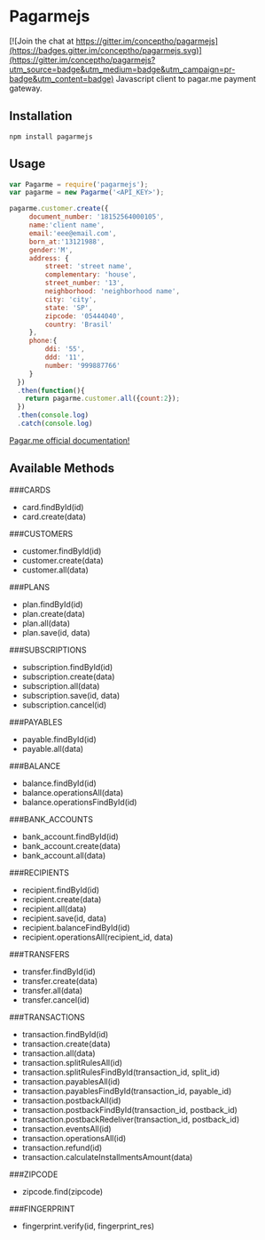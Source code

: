 # Pagarmejs

[![Join the chat at https://gitter.im/conceptho/pagarmejs](https://badges.gitter.im/conceptho/pagarmejs.svg)](https://gitter.im/conceptho/pagarmejs?utm_source=badge&utm_medium=badge&utm_campaign=pr-badge&utm_content=badge)
Javascript client to pagar.me payment gateway.

## Installation

    npm install pagarmejs

## Usage


```js
var Pagarme = require('pagarmejs');
var pagarme = new Pagarme('<API_KEY>');

pagarme.customer.create({
     document_number: '18152564000105',
     name:'client name',
     email:'eee@email.com',
     born_at:'13121988',
     gender:'M',
     address: {
         street: 'street name',
         complementary: 'house',
         street_number: '13',
         neighborhood: 'neighborhood name',
         city: 'city',
         state: 'SP',
         zipcode: '05444040',
         country: 'Brasil'
     },
     phone:{
         ddi: '55',
         ddd: '11',
         number: '999887766'
     }
  })
  .then(function(){
    return pagarme.customer.all({count:2});
  })
  .then(console.log)
  .catch(console.log)


```
[Pagar.me official documentation!](https://docs.pagar.me/api/)

## Available Methods

###CARDS
- card.findById(id)
- card.create(data)

###CUSTOMERS
- customer.findById(id)
- customer.create(data)
- customer.all(data)

###PLANS
- plan.findById(id)
- plan.create(data)
- plan.all(data)
- plan.save(id, data)

###SUBSCRIPTIONS
- subscription.findById(id)
- subscription.create(data)
- subscription.all(data)
- subscription.save(id, data)
- subscription.cancel(id)

###PAYABLES
- payable.findById(id)
- payable.all(data)

###BALANCE
- balance.findById(id)
- balance.operationsAll(data)
- balance.operationsFindById(id)

###BANK_ACCOUNTS
- bank_account.findById(id)
- bank_account.create(data)
- bank_account.all(data)

###RECIPIENTS
- recipient.findById(id)
- recipient.create(data)
- recipient.all(data)
- recipient.save(id, data)
- recipient.balanceFindById(id)
- recipient.operationsAll(recipient_id, data)

###TRANSFERS
- transfer.findById(id)
- transfer.create(data)
- transfer.all(data)
- transfer.cancel(id)

###TRANSACTIONS
- transaction.findById(id)
- transaction.create(data)
- transaction.all(data)
- transaction.splitRulesAll(id)
- transaction.splitRulesFindById(transaction_id, split_id)
- transaction.payablesAll(id)
- transaction.payablesFindById(transaction_id, payable_id)
- transaction.postbackAll(id)
- transaction.postbackFindById(transaction_id, postback_id)
- transaction.postbackRedeliver(transaction_id, postback_id)
- transaction.eventsAll(id)
- transaction.operationsAll(id)
- transaction.refund(id)
- transaction.calculateInstallmentsAmount(data)

###ZIPCODE
- zipcode.find(zipcode)

###FINGERPRINT
- fingerprint.verify(id, fingerprint_res)
